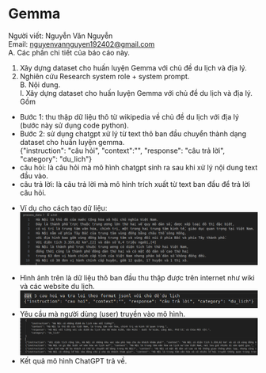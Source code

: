 # Gemma
Người viết: Nguyễn Văn Nguyễn  <br>
Email: nguyenvannguyen192402@gmail.com  <br>
A. Các phần chi tiết của báo cáo này. <br>
1. Xây dựng dataset cho huấn luyện Gemma với chủ đề du lịch và địa lý. <br>
2. Nghiên cứu Research system role + system prompt.<br>
B. Nội dung.<br>
I. Xây dựng dataset cho huấn luyện Gemma với chủ đề du lịch và địa lý.<br>
Gồm<br>
- Bước 1: thu thập dữ liệu thô từ wikipedia về chủ đề du lịch với địa lý (bước này sử dụng code python).<br>
- Bước 2: sử dụng chatgpt xử lý từ text thô ban đầu chuyển thành dạng dataset cho huấn luyện gemma.<br>
{"instruction": "câu hỏi", "context":"", "response": "câu trả lời", "category": "du_lich"}<br>
- câu hỏi: là câu hỏi mà mô hình chatgpt sinh ra sau khi xử lý nội dung text đầu vào.<br>
- câu trả lời: là câu trả lời mà mô hình trích xuất từ text ban đầu để trả lời câu hỏi.<br>
* Ví dụ cho cách tạo dữ liệu:<br>
![Hình 1.1](Hinh1_1.png)
- Hình ảnh trên là dữ liệu thô ban đầu thu thập được trên internet như wiki và các website du lịch. <br>
![Hình 1.2](Hinh1_2.png) 
- Yêu cầu mà người dùng (user) truyền vào mô hình. <br>
![Hình 1.3](Hinh1_3.png) 
- Kết quả mô hình ChatGPT trả về. <br>
